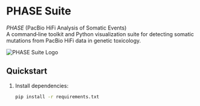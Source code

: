 # PHASE Suite

*PHASE* (PacBio HiFi Analysis of Somatic Events)  
A command‑line toolkit and Python visualization suite for detecting somatic mutations from PacBio HiFi data in genetic toxicology.

![PHASE Suite Logo](assets/PHASE_Suite_logo_128.png)

## Quickstart

1. Install dependencies:  
   ```bash
   pip install -r requirements.txt
